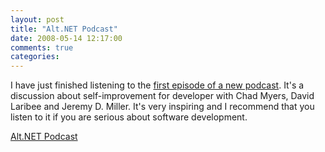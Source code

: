 ```yaml
---
layout: post
title: "Alt.NET Podcast"
date: 2008-05-14 12:17:00
comments: true
categories: 
---
```


<p>I have just finished listening to the <a href="http://altnetpodcast.com/episodes/1-continuous-improvement">first episode of a new podcast</a>. It's a discussion about self-improvement for developer with Chad Myers, David Laribee and Jeremy D. Miller. It's very inspiring and I recommend that you listen to it if you are serious about software development.</p>
<p><a href="http://altnetpodcast.com/">Alt.NET Podcast</a></p>